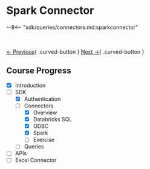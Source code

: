 # Spark Connector 

--8<-- "sdk/queries/connectors.md:sparkconnector"

<br></br>
[← Previous](./odbc-connectors.md){ .curved-button }
[Next →](./exercise.md){ .curved-button }

## Course Progress
-   [X] Introduction
-   [ ] SDK
    *   [X] Authentication
    *   [ ] Connectors
        +   [X] Overview
        +   [X] Databricks SQL
        +   [X] ODBC
        +   [X] Spark
        +   [ ] Exercise
    *   [ ] Queries
-   [ ] APIs
-   [ ] Excel Connector